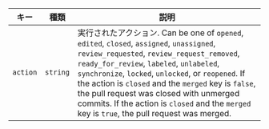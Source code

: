 | キー       | 種類       | 説明                                                                                                                                                                                                                                                                                                                                                                                                                                    |
| -------- | -------- | ------------------------------------------------------------------------------------------------------------------------------------------------------------------------------------------------------------------------------------------------------------------------------------------------------------------------------------------------------------------------------------------------------------------------------------- |
| `action` | `string` | 実行されたアクション. Can be one of  `opened`, `edited`, `closed`, `assigned`, `unassigned`, `review_requested`, `review_request_removed`, `ready_for_review`, `labeled`, `unlabeled`, `synchronize`, `locked`, `unlocked`, or `reopened`. If the action is `closed` and the `merged` key is `false`, the pull request was closed with unmerged commits. If the action is `closed` and the `merged` key is `true`, the pull request was merged. |
